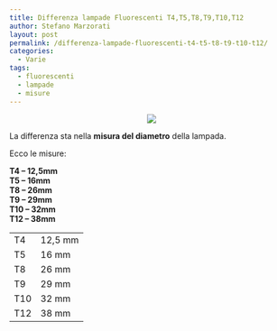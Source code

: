 ```yaml
---
title: Differenza lampade Fluorescenti T4,T5,T8,T9,T10,T12
author: Stefano Marzorati
layout: post
permalink: /differenza-lampade-fluorescenti-t4-t5-t8-t9-t10-t12/
categories:
  - Varie
tags:
  - fluorescenti
  - lampade
  - misure
---
```

<p align="center">
  <img src="https://c1.staticflickr.com/1/430/31570880033_d982ac4076_o.jpg">
</p>

La differenza sta nella **misura del diametro** della lampada.

Ecco le misure:

**T4 &#8211; 12,5mm  
T5 &#8211; 16mm  
T8 &#8211; 26mm  
T9 &#8211; 29mm  
T10 &#8211; 32mm  
T12 &#8211; 38mm**

<div class="tg-wrap"><table>
  <tr>
    <td>T4</td>
    <td>12,5 mm</td>
  </tr>
  <tr>
    <td>T5</td>
    <td>16 mm</td>
  </tr>
  <tr>
    <td>T8</td>
    <td>26 mm</td>
  </tr>
  <tr>
    <td>T9</td>
    <td>29 mm</td>
  </tr>
  <tr>
    <td>T10</td>
    <td>32 mm</td>
  </tr>
  <tr>
    <td>T12<br></td>
    <td>38 mm</td>
  </tr>
</table></div>